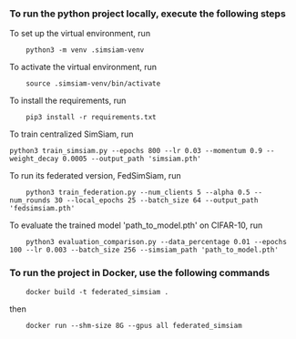 ### To run the python project locally, execute the following steps

To set up the virtual environment, run
```
    python3 -m venv .simsiam-venv
```

To activate the virtual environment, run
```
    source .simsiam-venv/bin/activate
```

To install the requirements, run
```
    pip3 install -r requirements.txt
```

To train centralized SimSiam, run
```
python3 train_simsiam.py --epochs 800 --lr 0.03 --momentum 0.9 --weight_decay 0.0005 --output_path 'simsiam.pth'
```

To run its federated version, FedSimSiam, run
```
    python3 train_federation.py --num_clients 5 --alpha 0.5 --num_rounds 30 --local_epochs 25 --batch_size 64 --output_path 'fedsimsiam.pth'
```

To evaluate the trained model 'path_to_model.pth' on CIFAR-10, run 
```
    python3 evaluation_comparison.py --data_percentage 0.01 --epochs 100 --lr 0.003 --batch_size 256 --simsiam_path 'path_to_model.pth'
```


### To run the project in Docker, use the following commands
```
    docker build -t federated_simsiam .
```
then
```
    docker run --shm-size 8G --gpus all federated_simsiam
```

